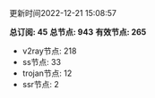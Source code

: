 更新时间2022-12-21 15:08:57

**总订阅: 45**
**总节点: 943**
**有效节点: 265**
- v2ray节点: 218
- ss节点: 33
- trojan节点: 12
- ssr节点: 2
